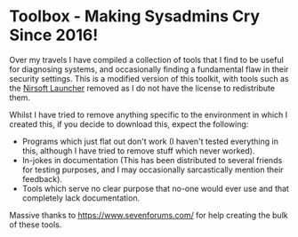 # Toolbox - Making Sysadmins Cry Since 2016!
Over my travels I have compiled a collection of tools that I find to be useful for diagnosing systems, and occasionally finding a fundamental flaw in their security settings. This is a modified version of this toolkit, with tools such as the [Nirsoft Launcher](https://launcher.nirsoft.net/) removed as I do not have the license to redistribute them.

Whilst I have tried to remove anything specific to the environment in which I created this, if you decide to download this, expect the following:
* Programs which just flat out don't work (I haven't tested everything in this, although I have tried to remove stuff which never worked).
* In-jokes in documentation (This has been distributed to several friends for testing purposes, and I may occasionally sarcastically mention their feedback).
* Tools which serve no clear purpose that no-one would ever use and that completely lack documentation.

Massive thanks to https://www.sevenforums.com/ for help creating the bulk of these tools.
